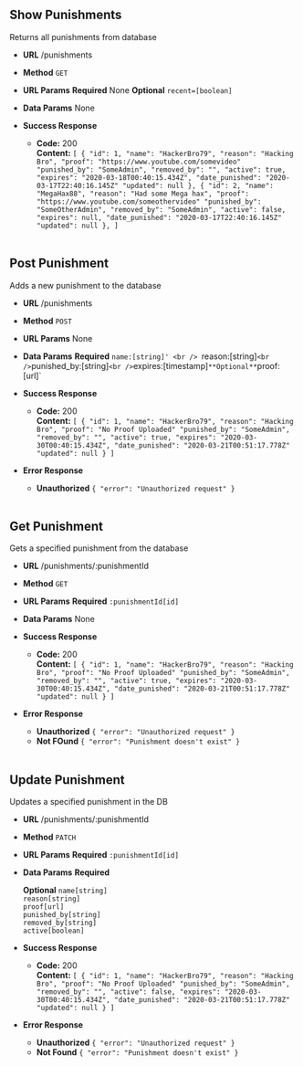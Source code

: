 ## **Show Punishments**

Returns all punishments from database

* **URL**
  /punishments

* **Method**
  `GET`

*   **URL Params**
    **Required**
    None
    **Optional**
    `recent=[boolean]`

*   **Data Params**
    None

* **Success Response**
  * **Code:** 200 <br />
    **Content:** `[
                    {
                      "id": 1,
                      "name": "HackerBro79",
                      "reason": "Hacking Bro",
                      "proof": "https://www.youtube.com/somevideo"
                      "punished_by": "SomeAdmin",
                      "removed_by": "",
                      "active": true,
                      "expires": "2020-03-18T00:40:15.434Z",
                      "date_punished": "2020-03-17T22:40:16.145Z"
                      "updated": null
                    },
                    {
                      "id": 2,
                      "name": "MegaHax88",
                      "reason": "Had some Mega hax",
                      "proof": "https://www.youtube.com/someothervideo"
                      "punished_by": "SomeOtherAdmin",
                      "removed_by": "SomeAdmin",
                      "active": false,
                      "expires": null,
                      "date_punished": "2020-03-17T22:40:16.145Z"
                      "updated": null
                    },
                  ]
                 ` <br /> <br />
## **Post Punishment**

Adds a new punishment to the database

* **URL**
  /punishments

* **Method**
  `POST`

*   **URL Params**
    None

*   **Data Params**
    **Required**
    `name:[string]' <br />
    `reason:[string]` <br />
    `punished_by:[string]` <br />
    `expires:[timestamp]`
    **Optional**
    `proof:[url]` <br />

* **Success Response**
  * **Code:** 200 <br />
    **Content:** `[
                    {
                      "id": 1,
                      "name": "HackerBro79",
                      "reason": "Hacking Bro",
                      "proof": "No Proof Uploaded"
                      "punished_by": "SomeAdmin",
                      "removed_by": "",
                      "active": true,
                      "expires": "2020-03-30T00:40:15.434Z",
                      "date_punished": "2020-03-21T00:51:17.778Z"
                      "updated": null
                    }
                  ]
                 `
* **Error Response**
  * **Unauthorized**
    `{ "error": "Unauthorized request" }`<br /> <br />

## **Get Punishment**

Gets a specified punishment from the database

* **URL**
  /punishments/:punishmentId

* **Method**
  `GET`

*   **URL Params**
    **Required**
    `:punishmentId[id]`

*   **Data Params**
    None

* **Success Response**
  * **Code:** 200 <br />
    **Content:** `[
                    {
                      "id": 1,
                      "name": "HackerBro79",
                      "reason": "Hacking Bro",
                      "proof": "No Proof Uploaded"
                      "punished_by": "SomeAdmin",
                      "removed_by": "",
                      "active": true,
                      "expires": "2020-03-30T00:40:15.434Z",
                      "date_punished": "2020-03-21T00:51:17.778Z"
                      "updated": null
                    }
                  ]
                 `
* **Error Response**
  * **Unauthorized**
    `{ "error": "Unauthorized request" }`
  * **Not FOund**
    `{ "error": "Punishment doesn't exist" }`<br /> <br />

## **Update Punishment**

Updates a specified punishment in the DB

* **URL**
  /punishments/:punishmentId

* **Method**
  `PATCH`

*   **URL Params**
    **Required**
    `:punishmentId[id]`

*   **Data Params**
    **Required**

    **Optional**
    `name[string]` <br />
    `reason[string]` <br />
    `proof[url]` <br />
    `punished_by[string]` <br />
    `removed_by[string]` <br />
    `active[boolean]` <br />

* **Success Response**
  * **Code:** 200 <br />
    **Content:** `[
                    {
                      "id": 1,
                      "name": "HackerBro79",
                      "reason": "Hacking Bro",
                      "proof": "No Proof Uploaded"
                      "punished_by": "SomeAdmin",
                      "removed_by": "",
                      "active": false,
                      "expires": "2020-03-30T00:40:15.434Z",
                      "date_punished": "2020-03-21T00:51:17.778Z"
                      "updated": null
                    }
                  ]
                 `
* **Error Response**
  * **Unauthorized**
    `{ "error": "Unauthorized request" }`
  * **Not Found**
    `{ "error": "Punishment doesn't exist" }`<br /> <br />